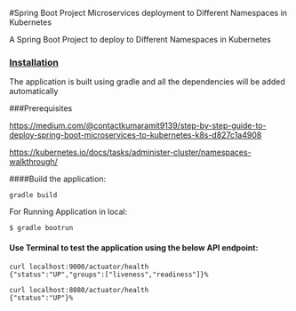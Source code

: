 #Spring Boot Project Microservices deployment to Different Namespaces in Kubernetes

A Spring Boot Project to deploy to Different Namespaces in Kubernetes

### <U>Installation</U>

The application is built using gradle and all the dependencies will be added automatically

###Prerequisites

https://medium.com/@contactkumaramit9139/step-by-step-guide-to-deploy-spring-boot-microservices-to-kubernetes-k8s-d827c1a4908

https://kubernetes.io/docs/tasks/administer-cluster/namespaces-walkthrough/



####Build the application:
```
gradle build
```

For Running Application in local:
```
$ gradle bootrun

```

#### Use Terminal to test the application using the below API endpoint:

```
curl localhost:9000/actuator/health 
{"status":"UP","groups":["liveness","readiness"]}% 
                                                                  
curl localhost:8080/actuator/health 
{"status":"UP"}%  

```





